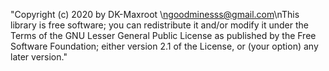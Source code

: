 "Copyright (c) 2020 by DK-Maxroot \ngoodminesss@gmail.com\nThis library is free software; you can redistribute it and/or modify it under the Terms of the GNU Lesser General Public License as published by the Free Software Foundation; either version 2.1 of the License, or (your option) any later version." 
